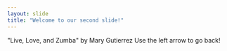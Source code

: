 ```yaml
---
layout: slide
title: "Welcome to our second slide!"
---
```

"Live, Love, and Zumba" by Mary Gutierrez
Use the left arrow to go back!
